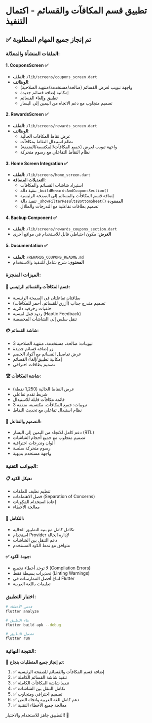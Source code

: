 # تطبيق قسم المكافآت والقسائم - اكتمال التنفيذ

## ✅ تم إنجاز جميع المهام المطلوبة

### الملفات المنشأة والمعدّلة:

#### 1. **CouponsScreen** ✅
- **الملف**: `/lib/screens/coupons_screen.dart`
- **الوظائف**:
  - واجهة تبويب لعرض القسائم (صالحة/مستخدمة/منتهية الصلاحية)
  - إمكانية إضافة قسائم جديدة
  - تطبيق وإلغاء القسائم
  - تصميم متجاوب مع دعم الاتجاه من اليمين إلى اليسار

#### 2. **RewardsScreen** ✅  
- **الملف**: `/lib/screens/rewards_screen.dart`
- **الوظائف**:
  - عرض نقاط المكافآت الحالية
  - نظام استبدال النقاط بمكافآت
  - واجهة تبويب لعرض (جميع المكافآت/المكتسبة/المنفقة)
  - نظام النقاط التفاعلي مع رسوم متحركة

#### 3. **Home Screen Integration** ✅
- **الملف**: `/lib/screens/home_screen.dart`
- **التعديلات المضافة**:
  - استيراد شاشات القسائم والمكافآت
  - تنفيذ دالة `_buildRewardsAndCouponsSection()` 
  - إضافة قسم المكافآت والقسائم إلى الصفحة الرئيسية
  - تنفيذ دالة `_showFilterResultsBottomSheet()` المفقودة
  - تصميم بطاقات تفاعلية مع التدرجات والظلال

#### 4. **Backup Component** ✅
- **الملف**: `/lib/screens/rewards_coupons_section.dart`
- **الغرض**: مكون احتياطي قابل للاستخدام في مواقع أخرى

#### 5. **Documentation** ✅
- **الملف**: `/REWARDS_COUPONS_README.md`
- **المحتوى**: شرح شامل للتنفيذ والاستخدام

### الميزات المنجزة:

#### 🎯 قسم المكافآت والقسائم الرئيسي:
- بطاقتان تفاعلتان في الصفحة الرئيسية
- تصميم متدرج جذاب (أزرق للقسائم، أحمر للمكافآت)
- خلفيات زخرفية دائرية
- ردود فعل لمسية (Haptic Feedback)
- تنقل سلس إلى الشاشات المخصصة

#### 💳 شاشة القسائم:
- 3 تبويبات: صالحة، مستخدمة، منتهية الصلاحية
- زر إضافة قسائم جديدة
- عرض تفاصيل القسائم مع أكواد الخصم
- إمكانية تطبيق/إلغاء القسائم
- تصميم بطاقات احترافي

#### 🏆 شاشة المكافآت:
- عرض النقاط الحالية (1,250 نقطة)
- شريط تقدم تفاعلي
- قائمة مكافآت قابلة للاستبدال
- 3 تبويبات: جميع المكافآت، مكتسبة، منفقة
- نظام استبدال تفاعلي مع تحديث النقاط

#### 🎨 التصميم والتفاعل:
- دعم كامل للاتجاه من اليمين إلى اليسار (RTL)
- تصميم متجاوب مع جميع أحجام الشاشات
- ألوان وتدرجات احترافية
- رسوم متحركة سلسة
- واجهة مستخدم بديهية

### الجوانب التقنية:

#### 📋 هيكل الكود:
- تنظيم نظيف للملفات
- فصل الاهتمامات (Separation of Concerns)
- إعادة استخدام المكونات
- معالجة الأخطاء

#### 🔧 التكامل:
- تكامل كامل مع بنية التطبيق الحالية
- استخدام Provider لإدارة الحالة
- دعم التنقل بين الشاشات
- متوافق مع نمط الكود المستخدم

#### ✅ جودة الكود:
- لا توجد أخطاء تجميع (Compilation Errors)
- تحذيرات بسيطة فقط (Linting Warnings)
- اتباع أفضل الممارسات في Flutter
- تعليقات باللغة العربية

### اختبار التطبيق:

```bash
# فحص الأخطاء
flutter analyze

# بناء التطبيق
flutter build apk --debug

# تشغيل التطبيق
flutter run
```

### النتيجة النهائية:

🎉 **تم إنجاز جميع المتطلبات بنجاح:**

1. ✅ إضافة قسم المكافآت والقسائم للصفحة الرئيسية
2. ✅ تنفيذ شاشة القسائم الكاملة
3. ✅ تنفيذ شاشة المكافآت الكاملة  
4. ✅ تكامل التنقل بين الشاشات
5. ✅ تصميم احترافي ومتجاوب
6. ✅ دعم كامل للغة العربية واتجاه النص
7. ✅ معالجة جميع الأخطاء التقنية

التطبيق جاهز للاستخدام والاختبار! 🚀
